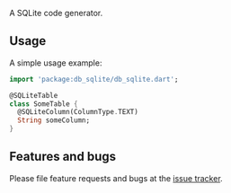 A SQLite code generator.

## Usage

A simple usage example:

```dart
import 'package:db_sqlite/db_sqlite.dart';

@SQLiteTable
class SomeTable {
  @SQLiteColumn(ColumnType.TEXT)
  String someColumn;
}
```

## Features and bugs

Please file feature requests and bugs at the [issue tracker][tracker].

[tracker]: http://example.com/issues/replaceme
